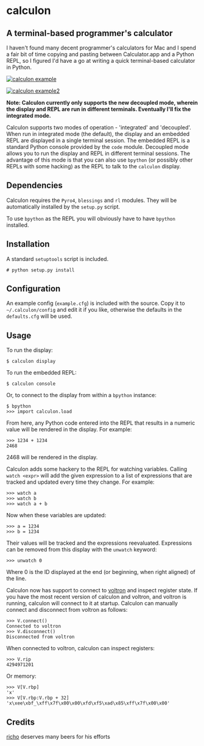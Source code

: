 calculon
========

A terminal-based programmer's calculator
----------------------------------------

I haven't found many decent programmer's calculators for Mac and I spend a fair bit of time copying and pasting between Calculator.app and a Python REPL, so I figured I'd have a go at writing a quick terminal-based calculator in Python.

[![calculon example](http://i.imgur.com/F5BJYAu.png)](#example)

[![calculon example2](http://i.imgur.com/aqb6a1u.png)](#example2)

**Note: Calculon currently only supports the new decoupled mode, wherein the display and REPL are run in different terminals. Eventually I'll fix the integrated mode.**

Calculon supports two modes of operation - 'integrated' and 'decoupled'. When run in integrated mode (the default), the display and an embedded REPL are displayed in a single terminal session. The embedded REPL is a standard Python console provided by the `code` module. Decoupled mode allows you to run the display and REPL in different terminal sessions. The advantage of this mode is that you can also use `bpython` (or possibly other REPLs with some hacking) as the REPL to talk to the `calculon` display.

Dependencies
------------

Calculon requires the `Pyro4`, `blessings` and `rl` modules. They will be automatically installed by the `setup.py` script.

To use `bpython` as the REPL you will obviously have to have `bpython` installed.

Installation
------------

A standard `setuptools` script is included.

    # python setup.py install


Configuration
-------------

An example config (`example.cfg`) is included with the source. Copy it to `~/.calculon/config` and edit it if you like, otherwise the defaults in the `defaults.cfg` will be used.

Usage
-----

To run the display:

	$ calculon display

To run the embedded REPL:

	$ calculon console

Or, to connect to the display from within a `bpython` instance:

	$ bpython
	>>> import calculon.load

From here, any Python code entered into the REPL that results in a numeric value will be rendered in the display. For example:

	>>> 1234 + 1234
	2468

2468 will be rendered in the display.

Calculon adds some hackery to the REPL for watching variables. Calling `watch <expr>` will add the given expression to a list of expressions that are tracked and updated every time they change. For example:

    >>> watch a
    >>> watch b
    >>> watch a + b

Now when these variables are updated:

	>>> a = 1234
	>>> b = 1234

Their values will be tracked and the expressions reevaluated. Expressions can be removed from this display with the `unwatch` keyword:

	>>> unwatch 0

Where 0 is the ID displayed at the end (or beginning, when right aligned) of the line.

Calculon now has support to connect to [voltron](https://github.com/snarez/voltron) and inspect register state. If you have the most recent version of calculon and voltron, and voltron is running, calculon will connect to it at startup. Calculon can manually connect and disconnect from voltron as follows:

	>>> V.connect()
	Connected to voltron
	>>> V.disconnect()
	Disconnected from voltron

When connected to voltron, calculon can inspect registers:

	>>> V.rip
	4294971201

Or memory:

    >>> V[V.rbp]
    'x'
    >>> V[V.rbp:V.rbp + 32]
    'x\xee\xbf_\xff\x7f\x00\x00\xfd\xf5\xad\x85\xff\x7f\x00\x00'


Credits
-------
[richo](https://github.com/richo) deserves many beers for his efforts